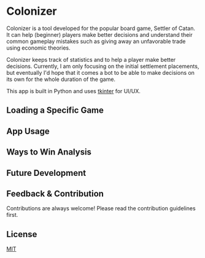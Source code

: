 
# Colonizer

Colonizer is a tool developed for the popular board game, Settler of Catan. It can help (beginner) players make better decisions and understand their common gameplay mistakes such as giving away an unfavorable trade using economic theories.

Colonizer keeps track of statistics and to help a player make better decisions. Currently, I am only focusing on the initial settlement placements, but  eventually I'd hope that it comes a bot to be able to make decisions on its own for the whole duration of the game.

This app is built in Python and uses [tkinter](https://docs.python.org/3/library/tkinter.html) for UI/UX.

## Loading a Specific Game

## App Usage

## Ways to Win Analysis

## Future Development

## Feedback & Contribution

Contributions are always welcome! Please read the contribution guidelines first.

## License
[MIT](https://github.com/kennethshsu/Colonizer/blob/main/LICENSE.md)

